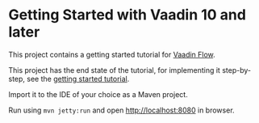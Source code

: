 # Getting Started with Vaadin 10 and later

This project contains a getting started tutorial for [Vaadin Flow](https://vaadin.com/flow).

This project has the end state of the tutorial, for implementing it step-by-step,
see the [getting started tutorial](https://vaadin.com/tutorials/getting-started-with-flow).

Import it to the IDE of your choice as a Maven project.

Run using `mvn jetty:run` and open [http://localhost:8080](http://localhost:8080) in browser.
